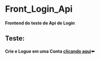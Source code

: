 # Front_Login_Api

#### Frontend do teste de Api de Login
## Teste:
#### Crie e Logue em uma Conta [clicando aqui](https://davimdolabella.github.io/Front_Login_Api/)⬅️
